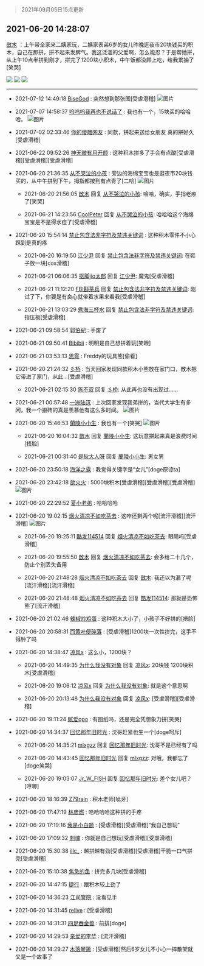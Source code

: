 > 2021年09月05日15点更新
<link rel="stylesheet" href="https://cdn.jsdelivr.net/gh/taotie6/sampleJSON@main/css/photo_show.css">


 ## 2021-06-20 14:28:07 

 [㪚木](https://www.coolapk.com/feed/27884694?shareKey=NDgwNGMyNDMyM2I5NjEzMTc4MWI~) ：上午带全家来二姨家玩，二姨家表弟6岁的女儿昨晚逛夜市20块钱买的积木，自己在那拼，拼不起来发脾气。我这泛滥的父爱啊，怎么能忍？于是帮她拼，从上午10点半拼到刚才，拼完了1200块小积木，中午饭都没顾上吃，给我累抽了[笑哭] 

<div class="album">
<img class="img-item" src="https://image.coolapk.com/feed/2021/0620/14/1081091_6b0deb05_0484_6011@3325x2494.jpeg" />
<img class="img-item" src="https://image.coolapk.com/feed/2021/0620/14/1081091_88bd0583_0484_6013@3325x2494.jpeg" />
<img class="img-item" src="https://image.coolapk.com/feed/2021/0620/14/1081091_ad5329ee_0484_6015@2494x3325.jpeg" />
</div>

 ------- 

- 2021-07-12 14:49:18 [BiseGod](uid=935853) : 突然想到那张图[受虐滑稽] ![图片](https://image.coolapk.com/feed/2021/0712/14/935853_9c34b24a_2557_1305@650x4002.jpeg)

- 2021-07-07 14:58:37 [呜呜呜我再也不说话了](uid=897110) : 我也有一个，15块买的哈哈哈。 ![图片](https://image.coolapk.com/feed/2021/0707/14/897110_c3161bfe_1116_3845@2172x2896.jpeg)

- 2021-07-02 02:33:46 [你的傻雕网友](uid=2466585) : 同款，拼起来送给女朋友 真的拼好久[受虐滑稽] 

- 2021-06-22 09:52:26 [神天微有月开颜](uid=4535989) : 这种积木拼多了手会有点酸[受虐滑稽][受虐滑稽][受虐滑稽] 

- 2021-06-20 21:36:35 [从不哭泣的小孩](uid=3550242) : 旁边的海绵宝宝也是逛夜市20块钱买的，从中午拼到下午，拇指都按到有点青了[二哈] ![图片](https://image.coolapk.com/feed/2021/0620/21/3550242_d53c3649_6193_9793@2494x3325.jpeg)

    - 2021-06-20 21:56:05 [㪚木](uid=1081091) 回复 [从不哭泣的小孩](uid=3550242): 哈哈，确实，手指老疼了[笑哭] 

    - 2021-06-21 14:23:56 [CoolPeter](uid=1437066) 回复 [从不哭泣的小孩](uid=3550242): 哈哈哈这个海绵宝宝是不是得水痘了[受虐滑稽] 

- 2021-06-20 15:54:14 [禁止包含法非字符及禁违关键词](uid=568901) : 这种积木零件不小心踩到是真的疼 

    - 2021-06-20 16:19:50 [江少尹](uid=3524927) 回复 [禁止包含法非字符及禁违关键词](uid=568901): 在鞋子放一块[cos滑稽] 

    - 2021-06-21 06:06:35 [抠脚jio太郎](uid=3743725) 回复 [江少尹](uid=3524927): 魔鬼[受虐滑稽] 

    - 2021-06-21 11:12:20 [FBI斟茶兵](uid=2990798) 回复 [禁止包含法非字符及禁违关键词](uid=568901): 刚试了下，你要是有良心就带着水果来看我[受虐滑稽] 

    - 2021-06-21 13:03:29 [煮海三杯水](uid=695018) 回复 [禁止包含法非字符及禁违关键词](uid=568901): 指压板[受虐滑稽] 

- 2021-06-21 09:58:54 [郭伯紀](uid=2859803) : 手废了 

- 2021-06-21 09:50:41 [Bibibii](uid=689320) : 明明是自己想拼着玩[笑眼] 

- 2021-06-21 03:53:13 [思雩](uid=6140056) : Freddy的玩具熊[偷看] 

- 2021-06-20 21:24:32 [彡桥](uid=3740933) : 当天回家发现同款积木小熊放在家门口，散木把它带进了家门，从此...[受虐滑稽] 

    - 2021-06-21 02:15:30 [陈不双](uid=3701802) 回复 [彡桥](uid=3740933): 从此再也没有出现过…… 

- 2021-06-21 00:57:48 [一洲陆沉](uid=889471) : 上次回家发现我弟拼的，当代大学生有多闲，我一个搬砖的真是羡慕他有这么多时间。 ![图片](https://image.coolapk.com/feed/2021/0621/00/889471_6e8d8995_8267_0903@2462x3368.jpeg)

- 2021-06-20 15:46:53 [蘭陵小小生](uid=1030167) : 我也有一个[笑哭] ![图片](https://image.coolapk.com/feed/2021/0620/15/1030167_5212_1641@826x1102.jpg)

    - 2021-06-20 16:04:32 [㪚木](uid=1081091) 回复 [蘭陵小小生](uid=1030167): 这玩意拼起来真是浪费时间[捂脸] 

    - 2021-06-21 00:31:40 [是狄大人呀](uid=941046) 回复 [蘭陵小小生](uid=1030167): 男女男 

- 2021-06-20 23:50:18 [海洋之露](uid=1111949) : 我觉得关键字是“女儿”[doge原谅ta] 

- 2021-06-20 23:42:18 [歆火火](uid=873375) : 5000块积木[受虐滑稽][受虐滑稽][受虐滑稽] ![图片](https://image.coolapk.com/feed/2021/0620/23/873375_5854a2cf_3729_9006@2495x3322.jpeg)

- 2021-06-20 22:29:52 [夏小老弟](uid=7933496) : 哈哈哈哈 

- 2021-06-20 19:02:15 [烟火清凉不如吃茶去](uid=4279524) : 这咋还剩两个呢[流汗滑稽][流汗滑稽] ![图片](https://image.coolapk.com/feed/2021/0620/19/4279524_f394f956_6934_3183@2492x3324.jpeg)

    - 2021-06-20 19:25:11 [酷发114514](uid=4321323) 回复 [烟火清凉不如吃茶去](uid=4279524): 眼睛吗[受虐滑稽] 

    - 2021-06-20 19:55:50 [㪚木](uid=1081091) 回复 [烟火清凉不如吃茶去](uid=4279524): 会多给二十几个，防止个别丢失备用 

    - 2021-06-20 21:48:28 [烟火清凉不如吃茶去](uid=4279524) 回复 [㪚木](uid=1081091): 我还以为漏了呢[流汗滑稽][流汗滑稽] 

    - 2021-06-20 21:48:48 [烟火清凉不如吃茶去](uid=4279524) 回复 [酷发114514](uid=4321323): 那就是恐怖熊了[流汗滑稽] 

- 2021-06-20 21:02:46 [辣椒炒鸡蛋](uid=2852143) : 这种积木大小了，小孩子不好拼的[捂脸] 

- 2021-06-20 20:58:31 [而黄叶便碎落](uid=2845514) : [受虐滑稽]1200块一次性拼完，这手不得肿了吗 

- 2021-06-20 14:38:47 [凉风x](uid=1300277) : 这么小，1200块？ 

    - 2021-06-20 14:49:35 [为什么我没有对象](uid=2236988) 回复 [凉风x](uid=1300277): 20块钱 1200块积木[受虐滑稽] 

    - 2021-06-20 19:06:12 [凉风x](uid=1300277) 回复 [为什么我没有对象](uid=2236988): 就是这个意思啊 

    - 2021-06-20 20:13:48 [为什么我没有对象](uid=2236988) 回复 [凉风x](uid=1300277): [受虐滑稽][受虐滑稽] 

- 2021-06-20 19:11:24 [腻爱opo](uid=2148921) : 有图纸吗，还是完全凭想象力拼[笑哭] 

- 2021-06-20 14:34:37 [回忆那年旧时光](uid=875343) : 沈哥赶紧也生一个[doge呵斥] 

    - 2021-06-20 14:35:21 [mlxgzz](uid=2577032) 回复 [回忆那年旧时光](uid=875343): 沈哥不是已经有了吗 

    - 2021-06-20 14:43:45 [回忆那年旧时光](uid=875343) 回复 [mlxgzz](uid=2577032): 对哦，我都忘了[doge笑哭] 

    - 2021-06-20 19:03:07 [Jr_W_FISH](uid=444123) 回复 [回忆那年旧时光](uid=875343): 差个女儿吧？[哼唧] 

- 2021-06-20 18:16:39 [Z79rain](uid=2440078) : 积木老师[呲牙] 

- 2021-06-20 17:47:19 [林彦燃](uid=1381815) : 哈哈哈哈这种拼的手疼 

- 2021-06-20 17:19:16 [我是小白额](uid=2212394) : [受虐滑稽][受虐滑稽]“我自己想玩” 

- 2021-06-20 17:09:32 [刺魂](uid=1662383) : 你就是自己想玩[受虐滑稽][受虐滑稽] 

- 2021-06-20 15:30:38 [illc_](uid=3010182) : 越拼越有劲[受虐滑稽][受虐滑稽]干脆一口气拼完[受虐滑稽] 

- 2021-06-20 15:10:38 [焦急的鱼](uid=1066955) : 拼完多几块[受虐滑稽] 

- 2021-06-20 14:47:15 [捷行](uid=1629443) : 跟积木较上劲了 

- 2021-06-20 14:36:23 [江司警院](uid=1105985) : 没看见手 

- 2021-06-20 14:31:45 [relive](uid=1401589) : [受虐滑稽] 

- 2021-06-20 14:31:31 [四足吞金兽](uid=2416312) : 前排[doge] 

- 2021-06-20 14:29:53 [亲爱的李华](uid=1323228) : [流汗滑稽] 

- 2021-06-20 14:29:27 [木落琴箫](uid=2141930) : [受虐滑稽]然后6岁女儿不小心一摔散架就又是一个故事了 

